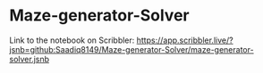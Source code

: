 # Maze-generator-Solver
Link to the notebook on Scribbler:
https://app.scribbler.live/?jsnb=github:Saadiq8149/Maze-generator-Solver/maze-generator-solver.jsnb
